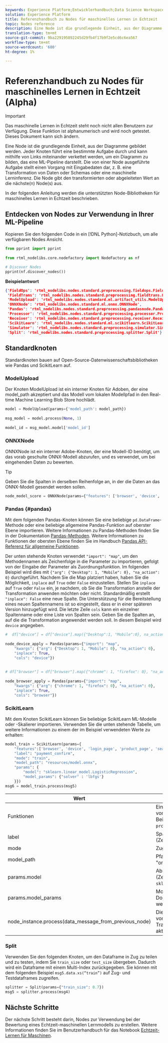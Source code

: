 ```yaml
---
keywords: Experience Platform;Entwicklerhandbuch;Data Science Workspace;beliebte Themen;Echtzeit-maschinelles Lernen;Node-Referenz;
solution: Experience Platform
title: Referenzhandbuch zu Nodes für maschinelles Lernen in Echtzeit
topic: Nodes reference
description: Eine Node ist die grundlegende Einheit, aus der Diagramme gebildet werden. Jeder Knoten führt eine bestimmte Aufgabe durch und kann mithilfe von Links miteinander verkettet werden, um ein Diagramm zu bilden, das eine ML-Pipeline darstellt. Die von einer Node ausgeführte Aufgabe stellt einen Vorgang mit Eingabedaten dar, z. B. eine Transformation von Daten oder Schemas oder eine maschinelle Lerninferenz. Die Node gibt den transformierten oder abgeleiteten Wert an die nächste(n) Node(s) aus.
translation-type: tm+mt
source-git-commit: 9ba229195892245d29fb4f17b9f2e5cd6c6ea567
workflow-type: tm+mt
source-wordcount: '680'
ht-degree: 1%

---
```



# Referenzhandbuch zu Nodes für maschinelles Lernen in Echtzeit (Alpha)

>[!IMPORTANT]
>
>Das maschinelle Lernen in Echtzeit steht noch nicht allen Benutzern zur Verfügung. Diese Funktion ist alphanumerisch und wird noch getestet. Dieses Dokument kann sich ändern.

Eine Node ist die grundlegende Einheit, aus der Diagramme gebildet werden. Jeder Knoten führt eine bestimmte Aufgabe durch und kann mithilfe von Links miteinander verkettet werden, um ein Diagramm zu bilden, das eine ML-Pipeline darstellt. Die von einer Node ausgeführte Aufgabe stellt einen Vorgang mit Eingabedaten dar, z. B. eine Transformation von Daten oder Schemas oder eine maschinelle Lerninferenz. Die Node gibt den transformierten oder abgeleiteten Wert an die nächste(n) Node(s) aus.

In der folgenden Anleitung werden die unterstützten Node-Bibliotheken für maschinelles Lernen in Echtzeit beschrieben.

## Entdecken von Nodes zur Verwendung in Ihrer ML-Pipeline

Kopieren Sie den folgenden Code in ein [!DNL Python]-Notizbuch, um alle verfügbaren Nodes Ansicht.

```python
from pprint import pprint
 
from rtml_nodelibs.core.nodefactory import NodeFactory as nf
```

```python
# Discover Nodes
pprint(nf.discover_nodes())
```

**Beispielantwort**

```json
{'FieldOps': 'rtml_nodelibs.nodes.standard.preprocessing.fieldops.FieldOps',
 'FieldTrans': 'rtml_nodelibs.nodes.standard.preprocessing.fieldtrans.FieldTrans',
 'ModelUpload': 'rtml_nodelibs.nodes.standard.ml.artifact_utils.ModelUpload',
 'ONNXNode': 'rtml_nodelibs.nodes.standard.ml.onnx.ONNXNode',
 'Pandas': 'rtml_nodelibs.nodes.standard.preprocessing.pandasnode.Pandas',
 'Processor': 'rtml_nodelibs.nodes.standard.preprocessing.processor.Processor',
 'Receiver': 'rtml_nodelibs.nodes.standard.preprocessing.receiver.Receiver',
 'ScikitLearn': 'rtml_nodelibs.nodes.standard.ml.scikitlearn.ScikitLearn',
 'Simulator': 'rtml_nodelibs.nodes.standard.preprocessing.simulator.Simulator',
 'Split': 'rtml_nodelibs.nodes.standard.preprocessing.splitter.Split'}
```

## Standardknoten

Standardknoten bauen auf Open-Source-Datenwissenschaftsbibliotheken wie Pandas und ScikitLearn auf.

### ModelUpload

Der Knoten ModelUpload ist ein interner Knoten für Adoben, der eine model_path akzeptiert und das Modell vom lokalen Modellpfad in den Real-time Machine Learning Blob Store hochlädt.

```python
model = ModelUpload(params={'model_path': model_path})
  
msg_model = model.process(None, 1)
  
model_id = msg_model.model['model_id']
```

### ONNXNode

ONNXNode ist ein interner Adobe-Knoten, der eine Modell-ID benötigt, um das vorab geschulte ONNX-Modell abzurufen, und es verwendet, um bei eingehenden Daten zu bewerten.

>[!TIP]
>
>Geben Sie die Spalten in derselben Reihenfolge an, in der die Daten an das ONNX-Modell gesendet werden sollen.

```python
node_model_score = ONNXNode(params={"features": ['browser', 'device', 'login_page', 'product_page', 'search_page'], "model_id": model_id})
```

### Pandas {#pandas}

Mit dem folgenden Pandas-Knoten können Sie eine beliebige `pd.DataFrame`-Methode oder eine beliebige allgemeine Pandas-Funktion auf oberster Ebene importieren. Weitere Informationen zu Pandas-Methoden finden Sie in der Dokumentation [Pandas-Methoden](https://pandas.pydata.org/pandas-docs/stable/reference/api/pandas.DataFrame.html). Weitere Informationen zu Funktionen der obersten Ebene finden Sie im Handbuch [Pandas API-Referenz für allgemeine Funktionen](https://pandas.pydata.org/pandas-docs/stable/reference/general_functions.html).

Der unten stehende Knoten verwendet `"import": "map"`, um den Methodennamen als Zeichenfolge in die Parameter zu importieren, gefolgt von der Eingabe der Parameter als Zuordnungsfunktion. Im folgenden Beispiel wird dies mit `{"arg": {"Desktop": 1, "Mobile": 0}, "na_action": 0}` durchgeführt. Nachdem Sie die Map platziert haben, haben Sie die Möglichkeit, `inplace` auf `True` oder `False` einzustellen. Stellen Sie `inplace` auf `True` oder `False` ein, je nachdem, ob Sie die Transformation anstelle der Transformation anwenden möchten oder nicht. Standardmäßig erstellt `"inplace": False` eine neue Spalte. Die Unterstützung für die Bereitstellung eines neuen Spaltennamens ist so eingestellt, dass er in einer späteren Version hinzugefügt wird. Die letzte Zeile `cols` kann ein einzelner Spaltenname oder eine Liste von Spalten sein. Geben Sie die Spalten an, auf die die Transformation angewendet werden soll. In diesem Beispiel wird `device` angegeben.

```python
#  df["device"] = df["device"].map({"Desktop":1, "Mobile":0}, na_action=0)
 
node_device_apply = Pandas(params={"import": "map",
    "kwargs": {"arg": {"Desktop": 1, "Mobile": 0}, "na_action": 0},
    "inplace": True,
    "cols": "device"})
 
 
# df["browser"] = df["browser"].map({"chrome": 1, "firefox": 0}, "na_action": 0})
 
node_browser_apply = Pandas(params={"import": "map",
    "kwargs": {"arg": {"chrome": 1, "firefox": 0}, "na_action": 0},
    "inplace": True,
    "cols": "browser"})
```

### ScikitLearn

Mit dem Knoten ScikitLearn können Sie beliebige ScikitLearn ML-Modelle oder -Skalierer importieren. Verwenden Sie die unten stehende Tabelle, um weitere Informationen zu einem der im Beispiel verwendeten Werte zu erhalten:

```python
model_train = ScikitLearn(params={
    "features":['browser', 'device', 'login_page', 'product_page', 'search_page'],
    "label": "payment_confirm",
    "mode": "train",
    "model_path": "resources/model.onnx",
    "params": {
        "model": "sklearn.linear_model.LogisticRegression",
        "model_params": {"solver" : 'lbfgs'}
    }})
msg6 = model_train.process(msg5)
```

| Wert | Beschreibung |
| --- | --- |
| Funktionen | Eingabefunktionen für das Modell (Liste von Zeichenfolgen). <br> Beispiel: `browser`, `device`, `login_page`, `product_page`, `search_page` |
| label | Spaltenname der Zielgruppe (Zeichenfolge). |
| mode | Zug/Test (Zeichenfolge). |
| model_path | Pfad zum Speichermodell lokal im Format &quot;onnx&quot;. |
| params.model | Absoluter Importpfad zum Modell (Zeichenfolge), z. B.: `sklearn.linear_model.LogisticRegression`. |
| params.model_params | Modellhyperparameter finden Sie in der Dokumentation [sklearn API (map/dict)](https://scikit-learn.org/stable/modules/generated/sklearn.linear_model.LogisticRegression.html) weitere Informationen. |
| node_instance.process(data_message_from_previous_node) | Die Methode `process()` nimmt DataMsg vom vorherigen Knoten und wendet eine Transformation an. Dies hängt von der aktuell verwendeten Node ab. |

### Split

Verwenden Sie den folgenden Knoten, um den Dataframe in Zug zu teilen und zu testen, indem Sie `train_size` oder `test_size` übergeben. Dadurch wird ein Dataframe mit einem Multi-Index zurückgegeben. Sie können mit dem folgenden Beispiel `msg5.data.xs(“train”)` auf Zug- und Testdataframes zugreifen.

```python
splitter = Split(params={"train_size": 0.7})
msg5 = splitter.process(msg4)
```

## Nächste Schritte

Der nächste Schritt besteht darin, Nodes zur Verwendung bei der Bewertung eines Echtzeit-maschinellen Lernmodells zu erstellen. Weitere Informationen finden Sie im Benutzerhandbuch für das Notebook [Echtzeit-Lernen für Maschinen](./rtml-authoring-notebook.md).
